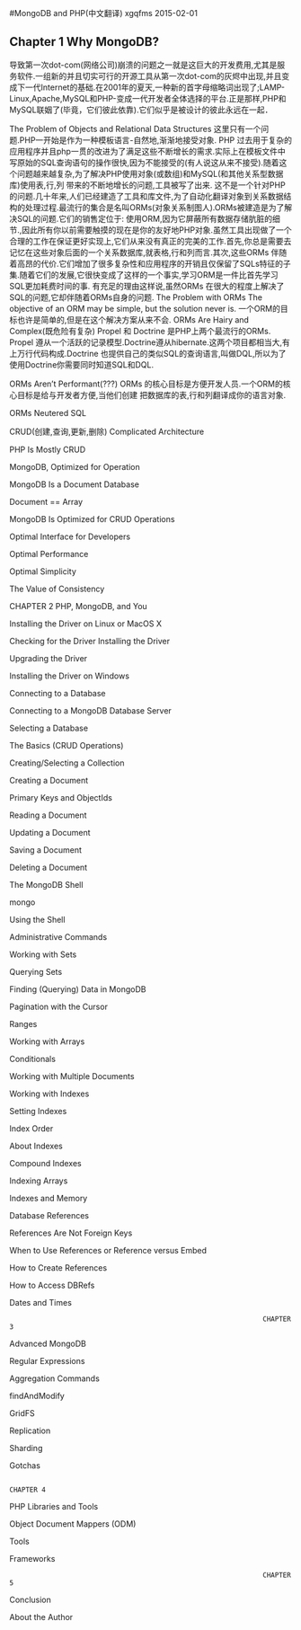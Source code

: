 #MongoDB and PHP(中文翻译) xgqfms 2015-02-01
## Chapter 1     Why MongoDB?
导致第一次dot-com(网络公司)崩溃的问题之一就是这巨大的开发费用,尤其是服务软件.一组新的并且切实可行的开源工具从第一次dot-com的灰烬中出现,并且变成下一代Internet的基础.在2001年的夏天,一种新的首字母缩略词出现了;LAMP-Linux,Apache,MySQL和PHP-变成一代开发者全体选择的平台.正是那样,PHP和MySQL联姻了(毕竟，它们彼此依靠).它们似乎是被设计的彼此永远在一起．

The Problem of Objects and Relational Data Structures
  这里只有一个问题.PHP一开始是作为一种模板语言-自然地,渐渐地接受对象. PHP 过去用于复杂的应用程序并且php一贯的改进为了满足这些不断增长的需求.实际上在模板文件中写原始的SQL查询语句的操作很快,因为不能接受的(有人说这从来不接受).随着这个问题越来越复杂,为了解决PHP使用对象(或数组)和MySQL(和其他关系型数据库)使用表,行,列 带来的不断地增长的问题,工具被写了出来.
 这不是一个针对PHP的问题.几十年来,人们已经建造了工具和库文件,为了自动化翻译对象到关系数据结构的处理过程.最流行的集合是名叫ORMs(对象关系制图人).ORMs被建造是为了解决SQL的问题.它们的销售定位于: 使用ORM,因为它屏蔽所有数据存储肮脏的细节.,因此所有你以前需要触摸的现在是你的友好地PHP对象.虽然工具出现做了一个合理的工作在保证更好实现上,它们从来没有真正的完美的工作.首先,你总是需要去记忆在这些对象后面的一个关系数据库,就表格,行和列而言.其次,这些ORMs 伴随着高昂的代价.它们增加了很多复杂性和应用程序的开销且仅保留了SQLs特征的子集.随着它们的发展,它很快变成了这样的一个事实,学习ORM是一件比首先学习SQL更加耗费时间的事.
有充足的理由这样说,虽然ORMs 在很大的程度上解决了SQL的问题,它却伴随着ORMs自身的问题.
The Problem with ORMs
The objective of an ORM may be simple, but the solution never is.
一个ORM的目标也许是简单的,但是在这个解决方案从来不会.
ORMs Are Hairy and Complex(既危险有复杂)
Propel 和 Doctrine 是PHP上两个最流行的ORMs. Propel 遵从一个活跃的记录模型.Doctrine遵从hibernate.这两个项目都相当大,有上万行代码构成.Doctrine 也提供自己的类似SQL的查询语言,叫做DQL,所以为了使用Doctrine你需要同时知道SQL和DQL. 

ORMs Aren’t Performant(???)
ORMs 的核心目标是方便开发人员.一个ORM的核心目标是给与开发者方便,当他们创建
把数据库的表,行和列翻译成你的语言对象.

ORMs Neutered SQL

CRUD(创建,查询,更新,删除)
Complicated Architecture


PHP Is Mostly CRUD



MongoDB, Optimized for Operation


MongoDB Is a Document Database


Document == Array


MongoDB Is Optimized for CRUD Operations

Optimal Interface for Developers

Optimal Performance

Optimal Simplicity

The Value of Consistency

CHAPTER 2 
PHP, MongoDB, and You
 
Installing the Driver on Linux or MacOS X

Checking for the Driver
Installing the Driver

Upgrading the Driver

Installing the Driver on Windows

Connecting to a Database

Connecting to a MongoDB Database Server

Selecting a Database

The Basics (CRUD Operations)

Creating/Selecting a Collection

Creating a Document

Primary Keys and ObjectIds

Reading a Document

Updating a Document

Saving a Document

Deleting a Document

The MongoDB Shell

mongo

Using the Shell



Administrative Commands

Working with Sets

Querying Sets

Finding (Querying) Data in MongoDB

Pagination with the Cursor

Ranges

Working with Arrays

Conditionals

Working with Multiple Documents

Working with Indexes

Setting Indexes

Index Order

About Indexes

Compound Indexes

Indexing Arrays

Indexes and Memory

Database References

References Are Not Foreign Keys

When to Use References or Reference versus Embed

How to Create References

How to Access DBRefs


Dates and Times


                                                                   CHAPTER 3
Advanced MongoDB

Regular Expressions

Aggregation Commands

findAndModify

GridFS

Replication

Sharding

Gotchas

                                                                       CHAPTER 4
PHP Libraries and Tools

Object Document Mappers (ODM)

Tools


Frameworks



                                                                   CHAPTER 5
Conclusion


About the Author







